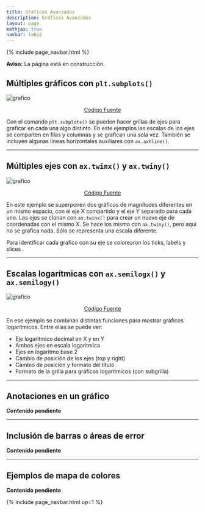```yaml
---
title: Gráficos Avanzados
description: Gráficos Avanzados
layout: page
mathjax: true
navbar: labo2
---
```



{% include page_navbar.html %}

<div class="alert alert-danger" role="alert" >
  <strong>Aviso:</strong> La página está en construcción.
</div>


## Múltiples gráficos con  `plt.subplots()`

![grafico](01_subplots.png "grafico")

<center>
<p> <a href="https://github.com/marceluda/python-para-fisicos/blob/gh-pages/tuto/labo2/06_graficos_avanzandos/graficos_avanzados_01.py" class="btn btn-primary btn-lg" role="button">
Código Fuente
</a> </p>
</center>

Con el comando `plt.subplots()` se pueden hacer grillas de ejes para graficar en cada una algo distinto.
En este ejemplos las escalas de los ejes se comparten en filas y columnas y se grafican una sola vez.
También se incluyen algunas líneas horizontales auxiliares con `ax.axhline()`.

------

## Múltiples ejes con `ax.twinx()` y `ax.twiny()`

![grafico](02_twin_axis.png "grafico")

<center>
<p> <a href="https://github.com/marceluda/python-para-fisicos/blob/gh-pages/tuto/labo2/06_graficos_avanzandos/graficos_avanzados_02.py" class="btn btn-primary btn-lg" role="button">
Código Fuente
</a> </p>
</center>

En este ejemplo se superponen dos gráficos de magnitudes diferentes en un mismo espacio, con el eje X compartido y el eje Y separado para cada uno. Los ejes se clonan con `ax.twinx()` para crear un nuevo eje de coordenadas con el mismo X. Se hace los mismo con `ax.twiny()`, pero aquí no se grafica nada. Sólo se representa una escala diferente.

Para identificar cada grafico con su eje se colorearon los ticks, labels y slices .

------

## Escalas logarítmicas con `ax.semilogx()` y `ax.semilogy()`

![grafico](03_loglog.png "grafico")

<center>
<p> <a href="https://github.com/marceluda/python-para-fisicos/blob/gh-pages/tuto/labo2/06_graficos_avanzandos/graficos_avanzados_03.py" class="btn btn-primary btn-lg" role="button">
Código Fuente
</a> </p>
</center>

En ese ejemplo se combinan distintas funciones para mostrar gráficos logarítmicos. Entre ellas se puede ver:
  - Eje logaritmico decimal en X y en Y
  - Ambos ejes en escala logarítmica
  - Ejes en logaritmo base 2
  - Cambio de posición de los ejes (top y right)
  - Cambio de posición y formato del título
  - Formato de la grilla para gráficos logarítmicos (con subgrilla)

------

## Anotaciones en un gráfico

<div class="alert alert-danger" role="alert" >
  <strong>Contenido pendiente</strong>
</div>

------

## Inclusión de barras o áreas de error

<div class="alert alert-danger" role="alert" >
  <strong>Contenido pendiente</strong>
</div>

------

## Ejemplos de mapa de colores

<div class="alert alert-danger" role="alert" >
  <strong>Contenido pendiente</strong>
</div>



{% include page_navbar.html up=1 %}
